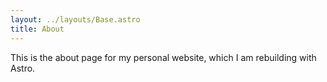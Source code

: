 ```yaml
---
layout: ../layouts/Base.astro
title: About
---
```


This is the about page for my personal website, which I am rebuilding with Astro.
